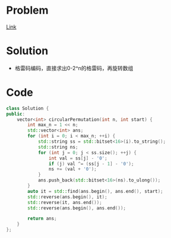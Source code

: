 # Problem
[Link](https://leetcode-cn.com/problems/circular-permutation-in-binary-representation/)

# Solution

* 格雷码编码，直接求出0-2^n的格雷码，再旋转数组

# Code
```cpp
class Solution {
public:
	vector<int> circularPermutation(int n, int start) {
		int max_n = 1 << n;
		std::vector<int> ans;
		for (int i = 0; i < max_n; ++i) {
			std::string ss = std::bitset<16>(i).to_string();
			std::string ns;
			for (int j = 0; j < ss.size(); ++j) {
				int val = ss[j] - '0';
				if (j) val ^= (ss[j - 1] - '0');
				ns += (val + '0');
			}
			ans.push_back(std::bitset<16>(ns).to_ulong());
		}
		auto it = std::find(ans.begin(), ans.end(), start);
		std::reverse(ans.begin(), it);
		std::reverse(it, ans.end());
		std::reverse(ans.begin(), ans.end());

		return ans;
	}
};
```